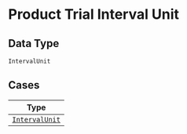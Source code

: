 
# Product Trial Interval Unit

## Data Type

`IntervalUnit`

## Cases

| Type |
|  --- |
| [`IntervalUnit`](../../../doc/models/interval-unit.md) |

